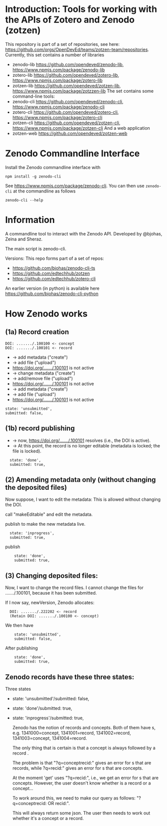 # Introduction: Tools for working with the APIs of Zotero and Zenodo (zotzen)

This repository is part of a set of repositories, see here: https://github.com/orgs/OpenDevEd/teams/zotzen-team/repositories. Currently, this set contains a number of libraries
- zenodo-lib https://github.com/opendeved/zenodo-lib, https://www.npmjs.com/package/zenodo-lib
- zotero-lib https://github.com/opendeved/zotero-lib, https://www.npmjs.com/package/zotero-lib
- zotzen-lib https://github.com/opendeved/zotzen-lib, https://www.npmjs.com/package/zotzzen-lib
The set contains some command-line tools:
- zenodo-cli https://github.com/opendeved/zenodo-cli, https://www.npmjs.com/package/zenodo-cli
- zotero-cli  https://github.com/opendeved/zotero-cli, https://www.npmjs.com/package/zotero-cli
- zotzen-cli  https://github.com/opendeved/zotzen-cli, https://www.npmjs.com/package/zotzen-cli
And a web application
- zotzen-web https://github.com/opendeved/zotzen-web

# Zenodo Commandline Interface

Install the Zenodo commandline interface with
```
npm install -g zenodo-cli
```
See https://www.npmjs.com/package/zenodo-cli. You can then use `zenodo-cli` at the commandline as follows
```
zenodo-cli --help
```


# Information

A commandline tool to interact with the Zenodo API. Developed by @bjohas, Zeina and Sheraz.

The main script is zenodo-cli.

Versions:
This repo forms part of a set of repos:

- https://github.com/bjohas/zenodo-cli-ts
- https://github.com/edtechhub/zotzen
- https://github.com/edtechhub/zotero-cli

An earlier version (in python) is available here https://github.com/bjohas/zenodo-cli-python

# How Zenodo works

##  (1a) Record creation
  
  ```
  DOI: ......./.100100 <- concept
  DOI: ......./.100101 <- record
  ```
  - -> add metadata ("create")
  - -> add file ("upload")
  - https://doi.org/......./.100101 is not active
  - -> change metadata ("create")
  - -> add/remove file ("upload")
  - https://doi.org/......./.100101 is not active
  - -> add metadata ("create")
  - -> add file ("upload")
  - https://doi.org/......./.100101 is not active

```  
state: 'unsubmitted',
submitted: false,
```  
##  (1b) record publishing
  - -> now, https://doi.org/......./.100101 resolves (i.e., the DOI is active).
  - -> At this point, the record is no longer editable (metadata is locked; the file is locked).
  
  ```
    state: 'done',
    submitted: true,
```

## (2) Amending metadata only (without changing the deposited files)

 Now suppose, I want to edit the metadata: This is allowed without changing the DOI. 

 call "makeEditable" and edit the metadata.

 publish to make the new metadata live.

```  
  state: 'inprogress',
  submitted: true,
```

publish 

```
    state: 'done',
    submitted: true,
```


##  (3) Changing deposited files:

  Now, I want to change the record files. I cannot change the files for ......./.100101, because it has been submitted.

  If I now say, newVersion, Zenodo allocates:

```
  DOI: ......./.222202 <- record
  (Retain DOI: ......./.100100 <- concept)
```
We then have
```
    state: 'unsubmitted',
    submitted: false,
```
After publishing
```
    state: 'done',
    submitted: true,
```  

## Zenodo records have these three states:
Three states
- state: 'unsubmitted'/submitted: false,
- state: 'done'/submitted: true,
- state: 'inprogress'/submitted: true,


  
  Zenodo has the notion of records and concepts. Both of them have <ID>s, e.g. 1341000=concept, 1341001=record, 1341002=record, 1341003=concept, 1341004=record.
  
  The only thing that is certain is that a concept <ID> is always followed by a record <ID>.
  
  The problem is that "?q=conceptrecid:<ID>" gives an error for <ID>s that are records, while ?q=recid:<ID>" gives an error for <ID>s that are concepts.
  
  At the moment 'get' uses "?q=recid:<ID>", i.e., we get an error for <ID>s that are concepts. However, the user doesn't know whether <ID> is a record or a concept...
  
  To work around this, we need to make our query as follows:
  "?q=conceptrecid:<ID> OR recid:<ID>".
  
  This will always return some json. The user then needs to work out whether it's a concept or a record.
  